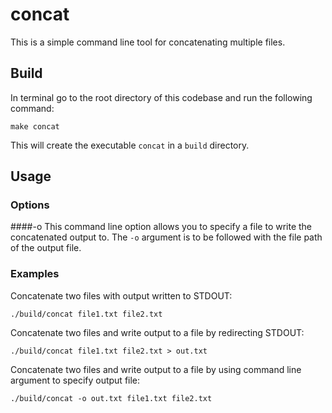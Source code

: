 concat
======

This is a simple command line tool for concatenating multiple files.

Build
-----
In terminal go to the root directory of this codebase and run the following command:
```
make concat
```
This will create the executable `concat` in a `build` directory.

Usage
-----
### Options
####-o
This command line option allows you to specify a file to write the concatenated output to. The `-o` argument is to be followed with the file path of the output file.
### Examples
Concatenate two files with output written to STDOUT:
```
./build/concat file1.txt file2.txt
```
Concatenate two files and write output to a file by redirecting STDOUT:
```
./build/concat file1.txt file2.txt > out.txt
```
Concatenate two files and write output to a file by using command line argument to specify output file:
```
./build/concat -o out.txt file1.txt file2.txt
```
